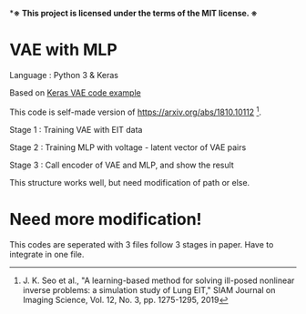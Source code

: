 ***※ This project is licensed under the terms of the MIT license. ※**

# VAE with MLP

Language : Python 3 & Keras

Based on [Keras VAE code example](https://keras.io/examples/generative/vae/)

This code is self-made version of https://arxiv.org/abs/1810.10112 [^1].

Stage 1 : Training VAE with EIT data

Stage 2 : Training MLP with voltage - latent vector of VAE pairs

Stage 3 : Call encoder of VAE and MLP, and show the result

This structure works well, but need modification of path or else.

# Need more modification!

This codes are seperated with 3 files follow 3 stages in paper. Have to integrate in one file.

[^1]: J. K. Seo et al., "A learning-based method for solving ill-posed nonlinear inverse problems: a simulation study of Lung EIT," SIAM Journal on Imaging Science, Vol. 12, No. 3, pp. 1275-1295, 2019 
